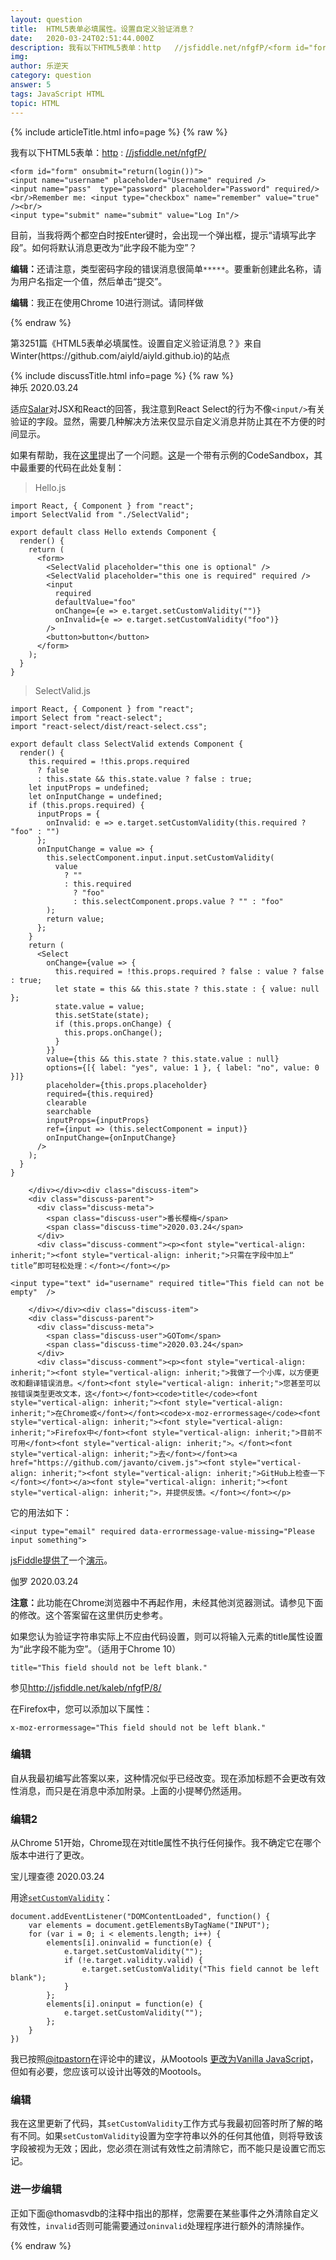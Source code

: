 ```yaml
---
layout: question
title:  HTML5表单必填属性。设置自定义验证消息？
date:   2020-03-24T02:51:44.000Z
description: 我有以下HTML5表单：http   //jsfiddle.net/nfgfP/<form id="form" onsubmit="return(...
img: 
author: 乐逆天
category: question
answer: 5
tags: JavaScript HTML
topic: HTML
---
```

<div class="article-root">
  <div class="article">
    {% include articleTitle.html info=page %}
    {% raw %}
    <div class="article-content"><p><font style="vertical-align: inherit;"><font style="vertical-align: inherit;">我有以下HTML5表单：</font><a href="http://jsfiddle.net/nfgfP/" rel="noreferrer"><font style="vertical-align: inherit;">http</font></a><font style="vertical-align: inherit;"> : </font></font><a href="http://jsfiddle.net/nfgfP/" rel="noreferrer"><font style="vertical-align: inherit;"><font style="vertical-align: inherit;">//jsfiddle.net/nfgfP/</font></font></a></p>

<p></p><div class="snippet" data-lang="js" data-hide="false" data-console="true" data-babel="false">
<div class="snippet-code">
<pre class="snippet-code-html lang-html prettyprint-override"><code>&lt;form id="form" onsubmit="return(login())"&gt;<font></font>
&lt;input name="username" placeholder="Username" required /&gt;<font></font>
&lt;input name="pass"  type="password" placeholder="Password" required/&gt;<font></font>
&lt;br/&gt;Remember me: &lt;input type="checkbox" name="remember" value="true" /&gt;&lt;br/&gt;<font></font>
&lt;input type="submit" name="submit" value="Log In"/&gt;</code></pre>
</div>
</div>
<p></p>

<p><font style="vertical-align: inherit;"><font style="vertical-align: inherit;">目前，当我将两个都空白时按Enter键时，会出现一个弹出框，提示“请填写此字段”。</font><font style="vertical-align: inherit;">如何将默认消息更改为“此字段不能为空”？</font></font></p>

<p><strong><font style="vertical-align: inherit;"><font style="vertical-align: inherit;">编辑：</font></font></strong><font style="vertical-align: inherit;"><font style="vertical-align: inherit;">还请注意，类型密码字段的错误消息很简单</font></font><code>*****</code><font style="vertical-align: inherit;"><font style="vertical-align: inherit;">。</font><font style="vertical-align: inherit;">要重新创建此名称，请为用户名指定一个值，然后单击“提交”。</font></font></p>

<p><strong><font style="vertical-align: inherit;"><font style="vertical-align: inherit;">编辑</font></font></strong><font style="vertical-align: inherit;"><font style="vertical-align: inherit;">：我正在使用Chrome 10进行测试。</font><font style="vertical-align: inherit;">请同样做</font></font></p></div>
    {% endraw %}
  </div>
  <p class="winter_mark">第3251篇《HTML5表单必填属性。设置自定义验证消息？》来自Winter(https://github.com/aiyld/aiyld.github.io)的站点</p>
  <div class="discuss-wrapper">
    {% include discussTitle.html info=page %}
    {% raw %}
    <div class="discuss-item">
        <div class="discuss-parent">
          <div class="discuss-meta">
            <span class="discuss-user">神乐</span>
            <span class="discuss-time">2020.03.24</span>
          </div>
          <div class="discuss-comment"><p><font style="vertical-align: inherit;"><font style="vertical-align: inherit;">适应</font></font><a href="https://stackoverflow.com/users/322446/salar"><font style="vertical-align: inherit;"><font style="vertical-align: inherit;">Salar</font></font></a><font style="vertical-align: inherit;"><font style="vertical-align: inherit;">对JSX和React的回答，我注意到React Select的行为不像</font></font><code>&lt;input/&gt;</code><font style="vertical-align: inherit;"><font style="vertical-align: inherit;">有关验证</font><font style="vertical-align: inherit;">的</font><font style="vertical-align: inherit;">字段。</font><font style="vertical-align: inherit;">显然，需要几种解决方法来仅显示自定义消息并防止其在不方便的时间显示。</font></font></p>

<p><font style="vertical-align: inherit;"><font style="vertical-align: inherit;">如果有帮助，</font><font style="vertical-align: inherit;">我在</font></font><a href="https://github.com/JedWatson/react-select/issues/2635" rel="nofollow noreferrer"><font style="vertical-align: inherit;"><font style="vertical-align: inherit;">这里</font></font></a><font style="vertical-align: inherit;"><font style="vertical-align: inherit;">提出了一个问题</font><font style="vertical-align: inherit;">。</font></font><a href="https://codesandbox.io/s/kwk4yr5q2o?module=%2Fsrc%2FSelectValid.js" rel="nofollow noreferrer"><font style="vertical-align: inherit;"><font style="vertical-align: inherit;">这</font></font></a><font style="vertical-align: inherit;"><font style="vertical-align: inherit;">是一个带有示例的CodeSandbox，其中最重要的代码在此处复制：</font></font></p>

<blockquote>
  <p><font style="vertical-align: inherit;"><font style="vertical-align: inherit;">Hello.js</font></font></p>
</blockquote>

<pre><code>import React, { Component } from "react";<font></font>
import SelectValid from "./SelectValid";<font></font>
<font></font>
export default class Hello extends Component {<font></font>
  render() {<font></font>
    return (<font></font>
      &lt;form&gt;<font></font>
        &lt;SelectValid placeholder="this one is optional" /&gt;<font></font>
        &lt;SelectValid placeholder="this one is required" required /&gt;<font></font>
        &lt;input<font></font>
          required<font></font>
          defaultValue="foo"<font></font>
          onChange={e =&gt; e.target.setCustomValidity("")}<font></font>
          onInvalid={e =&gt; e.target.setCustomValidity("foo")}<font></font>
        /&gt;<font></font>
        &lt;button&gt;button&lt;/button&gt;<font></font>
      &lt;/form&gt;<font></font>
    );<font></font>
  }<font></font>
}<font></font>
</code></pre>

<blockquote>
  <p><font style="vertical-align: inherit;"><font style="vertical-align: inherit;">SelectValid.js</font></font></p>
</blockquote>

<pre><code>import React, { Component } from "react";<font></font>
import Select from "react-select";<font></font>
import "react-select/dist/react-select.css";<font></font>
<font></font>
export default class SelectValid extends Component {<font></font>
  render() {<font></font>
    this.required = !this.props.required<font></font>
      ? false<font></font>
      : this.state &amp;&amp; this.state.value ? false : true;<font></font>
    let inputProps = undefined;<font></font>
    let onInputChange = undefined;<font></font>
    if (this.props.required) {<font></font>
      inputProps = {<font></font>
        onInvalid: e =&gt; e.target.setCustomValidity(this.required ? "foo" : "")<font></font>
      };<font></font>
      onInputChange = value =&gt; {<font></font>
        this.selectComponent.input.input.setCustomValidity(<font></font>
          value<font></font>
            ? ""<font></font>
            : this.required<font></font>
              ? "foo"<font></font>
              : this.selectComponent.props.value ? "" : "foo"<font></font>
        );<font></font>
        return value;<font></font>
      };<font></font>
    }<font></font>
    return (<font></font>
      &lt;Select<font></font>
        onChange={value =&gt; {<font></font>
          this.required = !this.props.required ? false : value ? false : true;<font></font>
          let state = this &amp;&amp; this.state ? this.state : { value: null };<font></font>
          state.value = value;<font></font>
          this.setState(state);<font></font>
          if (this.props.onChange) {<font></font>
            this.props.onChange();<font></font>
          }<font></font>
        }}<font></font>
        value={this &amp;&amp; this.state ? this.state.value : null}<font></font>
        options={[{ label: "yes", value: 1 }, { label: "no", value: 0 }]}<font></font>
        placeholder={this.props.placeholder}<font></font>
        required={this.required}<font></font>
        clearable<font></font>
        searchable<font></font>
        inputProps={inputProps}<font></font>
        ref={input =&gt; (this.selectComponent = input)}<font></font>
        onInputChange={onInputChange}<font></font>
      /&gt;<font></font>
    );<font></font>
  }<font></font>
}<font></font>
</code></pre></div>
        </div></div><div class="discuss-item">
        <div class="discuss-parent">
          <div class="discuss-meta">
            <span class="discuss-user">番长樱梅</span>
            <span class="discuss-time">2020.03.24</span>
          </div>
          <div class="discuss-comment"><p><font style="vertical-align: inherit;"><font style="vertical-align: inherit;">只需在字段中加上“ title”即可轻松处理：</font></font></p>

<pre><code>&lt;input type="text" id="username" required title="This field can not be empty"  /&gt;
</code></pre></div>
        </div></div><div class="discuss-item">
        <div class="discuss-parent">
          <div class="discuss-meta">
            <span class="discuss-user">GOTom</span>
            <span class="discuss-time">2020.03.24</span>
          </div>
          <div class="discuss-comment"><p><font style="vertical-align: inherit;"><font style="vertical-align: inherit;">我做了一个小库，以方便更改和翻译错误消息。</font><font style="vertical-align: inherit;">您甚至可以按错误类型更改文本，这</font></font><code>title</code><font style="vertical-align: inherit;"><font style="vertical-align: inherit;">在Chrome或</font></font><code>x-moz-errormessage</code><font style="vertical-align: inherit;"><font style="vertical-align: inherit;">Firefox中</font><font style="vertical-align: inherit;">目前不可用</font><font style="vertical-align: inherit;">。</font><font style="vertical-align: inherit;">去</font></font><a href="https://github.com/javanto/civem.js"><font style="vertical-align: inherit;"><font style="vertical-align: inherit;">GitHub上检查一下</font></font></a><font style="vertical-align: inherit;"><font style="vertical-align: inherit;">，并提供反馈。</font></font></p>

<p><font style="vertical-align: inherit;"><font style="vertical-align: inherit;">它的用法如下：</font></font></p>

<pre><code>&lt;input type="email" required data-errormessage-value-missing="Please input something"&gt;
</code></pre>

<p><font style="vertical-align: inherit;"></font><a href="http://jsfiddle.net/hleinone/njSbH/"><font style="vertical-align: inherit;"><font style="vertical-align: inherit;">jsFiddle提供了</font></font></a><font style="vertical-align: inherit;"><font style="vertical-align: inherit;">一个</font><a href="http://jsfiddle.net/hleinone/njSbH/"><font style="vertical-align: inherit;">演示</font></a><font style="vertical-align: inherit;">。</font></font></p></div>
        </div></div><div class="discuss-item">
        <div class="discuss-parent">
          <div class="discuss-meta">
            <span class="discuss-user">伽罗</span>
            <span class="discuss-time">2020.03.24</span>
          </div>
          <div class="discuss-comment"><p><strong><font style="vertical-align: inherit;"><font style="vertical-align: inherit;">注意：</font></font></strong><font style="vertical-align: inherit;"><font style="vertical-align: inherit;">此功能在Chrome浏览器中不再起作用，未经其他浏览器测试。</font><font style="vertical-align: inherit;">请参见下面的修改。</font><font style="vertical-align: inherit;">这个答案留在这里供历史参考。</font></font></p>

<p><font style="vertical-align: inherit;"><font style="vertical-align: inherit;">如果您认为验证字符串实际上不应由代码设置，则可以将输入元素的title属性设置为“此字段不能为空”。</font><font style="vertical-align: inherit;">（适用于Chrome 10）</font></font></p>

<pre><code>title="This field should not be left blank."
</code></pre>

<p><font style="vertical-align: inherit;"><font style="vertical-align: inherit;">参见</font></font><a href="http://jsfiddle.net/kaleb/nfgfP/8/" rel="noreferrer"><font style="vertical-align: inherit;"><font style="vertical-align: inherit;">http://jsfiddle.net/kaleb/nfgfP/8/</font></font></a></p>

<p><font style="vertical-align: inherit;"><font style="vertical-align: inherit;">在Firefox中，您可以添加以下属性：</font></font></p>

<pre><code>x-moz-errormessage="This field should not be left blank."
</code></pre>

<h3><font style="vertical-align: inherit;"><font style="vertical-align: inherit;">编辑</font></font></h3>

<p><font style="vertical-align: inherit;"><font style="vertical-align: inherit;">自从我最初编写此答案以来，这种情况似乎已经改变。</font><font style="vertical-align: inherit;">现在添加标题不会更改有效性消息，而只是在消息中添加附录。</font><font style="vertical-align: inherit;">上面的小提琴仍然适用。</font></font></p>

<h3><font style="vertical-align: inherit;"><font style="vertical-align: inherit;">编辑2</font></font></h3>

<p><font style="vertical-align: inherit;"><font style="vertical-align: inherit;">从Chrome 51开始，Chrome现在对title属性不执行任何操作。我不确定它在哪个版本中进行了更改。</font></font></p></div>
        </div></div><div class="discuss-item">
        <div class="discuss-parent">
          <div class="discuss-meta">
            <span class="discuss-user">宝儿理查德</span>
            <span class="discuss-time">2020.03.24</span>
          </div>
          <div class="discuss-comment"><p><font style="vertical-align: inherit;"><font style="vertical-align: inherit;">用途</font></font><a href="https://developer.mozilla.org/en-US/docs/Web/Guide/HTML/HTML5/Constraint_validation#Constraint_API%27s_element.setCustomValidity()" rel="noreferrer"><code>setCustomValidity</code></a><font style="vertical-align: inherit;"><font style="vertical-align: inherit;">：</font></font></p>

<pre><code>document.addEventListener("DOMContentLoaded", function() {<font></font>
    var elements = document.getElementsByTagName("INPUT");<font></font>
    for (var i = 0; i &lt; elements.length; i++) {<font></font>
        elements[i].oninvalid = function(e) {<font></font>
            e.target.setCustomValidity("");<font></font>
            if (!e.target.validity.valid) {<font></font>
                e.target.setCustomValidity("This field cannot be left blank");<font></font>
            }<font></font>
        };<font></font>
        elements[i].oninput = function(e) {<font></font>
            e.target.setCustomValidity("");<font></font>
        };<font></font>
    }<font></font>
})<font></font>
</code></pre>

<p><font style="vertical-align: inherit;"><font style="vertical-align: inherit;">我已</font><font style="vertical-align: inherit;">按照</font><a href="https://stackoverflow.com/questions/5272433/html5-form-required-attribute-set-custom-validation-message#comment19641023_5276722"><font style="vertical-align: inherit;">@itpastorn</font></a><font style="vertical-align: inherit;">在评论中的</font><font style="vertical-align: inherit;">建议，从Mootools </font></font><a href="http://jsfiddle.net/robertc/X8UXQ/190/" rel="noreferrer"><font style="vertical-align: inherit;"><font style="vertical-align: inherit;">更改为</font></font></a><font style="vertical-align: inherit;"></font><a href="https://stackoverflow.com/questions/5272433/html5-form-required-attribute-set-custom-validation-message#comment19641023_5276722"><font style="vertical-align: inherit;"><font style="vertical-align: inherit;">Vanilla </font></font></a><font style="vertical-align: inherit;"><a href="http://jsfiddle.net/robertc/X8UXQ/190/" rel="noreferrer"><font style="vertical-align: inherit;">JavaScript</font></a><font style="vertical-align: inherit;">，但如有必要，您应该可以设计出等效的Mootools。</font></font></p>

<h3><font style="vertical-align: inherit;"><font style="vertical-align: inherit;">编辑</font></font></h3>

<p><font style="vertical-align: inherit;"><font style="vertical-align: inherit;">我在这里更新了代码，其</font></font><code>setCustomValidity</code><font style="vertical-align: inherit;"><font style="vertical-align: inherit;">工作方式与我最初回答时所了解的略有不同。</font><font style="vertical-align: inherit;">如果</font></font><code>setCustomValidity</code><font style="vertical-align: inherit;"><font style="vertical-align: inherit;">设置为空字符串以外的任何其他值，则将导致该字段被视为无效；</font><font style="vertical-align: inherit;">因此，您必须在测试有效性之前清除它，而不能只是设置它而忘记。</font></font></p>

<h3><font style="vertical-align: inherit;"><font style="vertical-align: inherit;">进一步编辑</font></font></h3>

<p><font style="vertical-align: inherit;"><font style="vertical-align: inherit;">正如下面@thomasvdb的注释中指出的那样，您需要在某些事件之外清除自定义有效性，</font></font><code>invalid</code><font style="vertical-align: inherit;"><font style="vertical-align: inherit;">否则可能需要通过</font></font><code>oninvalid</code><font style="vertical-align: inherit;"><font style="vertical-align: inherit;">处理程序进行</font><font style="vertical-align: inherit;">额外的</font><font style="vertical-align: inherit;">清除操作。</font></font></p></div>
        </div></div>
    {% endraw %}
  </div>
<div>
